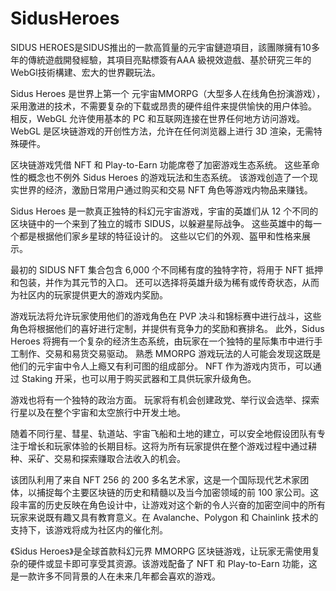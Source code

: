 # 

# SidusHeroes

SIDUS HEROES是SIDUS推出的一款高質量的元宇宙鏈遊項目，該團隊擁有10多年的傳統遊戲開發經驗，其項目亮點標簽有AAA 級視效遊戲、基於研究三年的WebGl技術構建、宏大的世界觀玩法。

Sidus Heroes 是世界上第一个 元宇宙MMORPG（大型多人在线角色扮演游戏），采用激进的技术，不需要复杂的下载或昂贵的硬件组件来提供愉快的用户体验。 相反，WebGL 允许使用基本的 PC 和互联网连接在世界任何地方访问游戏。 WebGL 是区块链游戏的开创性方法，允许在任何浏览器上进行 3D 渲染，无需特殊硬件。

区块链游戏凭借 NFT 和 Play-to-Earn 功能席卷了加密游戏生态系统。 这些革命性的概念也不例外 Sidus Heroes 的游戏玩法和生态系统。 该游戏创造了一个现实世界的经济，激励日常用户通过购买和交易 NFT 角色等游戏内物品来赚钱。

Sidus Heroes 是一款真正独特的科幻元宇宙游戏，宇宙的英雄们从 12 个不同的区块链中的一个来到了独立的城市 SIDUS，以躲避星际战争。 这些英雄中的每一个都是根据他们家乡星球的特征设计的。 这些以它们的外观、盔甲和性格来展示。

最初的 SIDUS NFT 集合包含 6,000 个不同稀有度的独特字符，将用于 NFT 抵押和包装，并作为其元节的入口。 还可以选择将英雄升级为稀有或传奇状态，从而为社区内的玩家提供更大的游戏内奖励。

游戏玩法将允许玩家使用他们的游戏角色在 PVP 决斗和锦标赛中进行战斗，这些角色将根据他们的喜好进行定制，并提供有竞争力的奖励和赛排名。 此外，Sidus Heroes 将拥有一个复杂的经济生态系统，由玩家在一个独特的星际集市中进行手工制作、交易和易货交易驱动。 熟悉 MMORPG 游戏玩法的人可能会发现这既是他们的元宇宙中令人上瘾又有利可图的组成部分。 NFT 作为游戏内货币，可以通过 Staking 开采，也可以用于购买武器和工具供玩家升级角色。

游戏也将有一个独特的政治方面。 玩家将有机会创建政党、举行议会选举、探索行星以及在整个宇宙和太空旅行中开发土地。

随着不同行星、彗星、轨道站、宇宙飞船和土地的建立，可以安全地假设团队有专注于增长和玩家体验的长期目标。这将为所有玩家提供在整个游戏过程中通过耕种、采矿、交易和探索赚取合法收入的机会。

该团队利用了来自 NFT 256 的 200 多名艺术家，这是一个国际现代艺术家团体，以捕捉每个主要区块链的历史和精髓以及当今加密领域的前 100 家公司。这段丰富的历史反映在角色设计中，让游戏对这个新的令人兴奋的加密空间中的所有玩家来说既有趣又具有教育意义。在 Avalanche、Polygon 和 Chainlink 技术的支持下，该游戏将成为社区内的催化剂。

《Sidus Heroes》是全球首款科幻元界 MMORPG 区块链游戏，让玩家无需使用复杂的硬件或显卡即可享受其资源。该游戏配备了 NFT 和 Play-to-Earn 功能，这是一款许多不同背景的人在未来几年都会喜欢的游戏。

